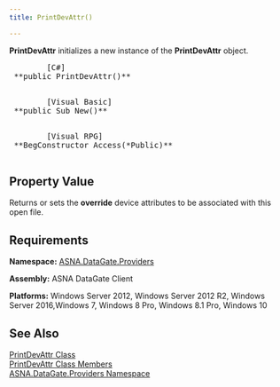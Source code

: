 ```yaml
---
title: PrintDevAttr()

---
```


<span> **PrintDevAttr** </span> initializes a new instance of the **PrintDevAttr** object.
<pre class="prettyprint">        <span class="lang">[C#]</span>
 **public PrintDevAttr()** 
      </pre>
<pre class="prettyprint">        <span class="lang">[Visual Basic] </span>
 **public Sub New()** 
      </pre>
<pre class="prettyprint">        <span class="lang">[Visual RPG]</span>
 **BegConstructor Access(*Public)** 
      </pre>

## Property Value

Returns or sets the **override** device attributes to be associated with this open file.
## Requirements

**Namespace:** [ ASNA.DataGate.Providers](datagate-providers-namespace.html) 

**Assembly:** ASNA DataGate Client

**Platforms:** Windows Server 2012, Windows Server 2012 R2, Windows Server 2016,Windows 7, Windows 8 Pro, Windows 8.1 Pro, Windows 10
## See Also


[PrintDevAttr Class](print-dev-attr-class.html)
      <br />
[PrintDevAttr Class Members](print-dev-attr-members.html)
      <br />
[ASNA.DataGate.Providers Namespace](datagate-providers-namespace.html)


